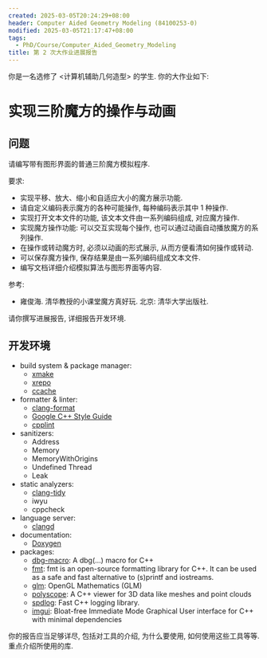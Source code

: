 ```yaml
---
created: 2025-03-05T20:24:29+08:00
header: Computer Aided Geometry Modeling (84100253-0)
modified: 2025-03-05T21:17:47+08:00
tags:
  - PhD/Course/Computer_Aided_Geometry_Modeling
title: 第 2 次大作业进展报告
---
```


你是一名选修了 <计算机辅助几何造型> 的学生. 你的大作业如下:

# 实现三阶魔方的操作与动画

## 问题

请编写带有图形界面的普通三阶魔方模拟程序.

要求:

- 实现平移、放大、缩小和自适应大小的魔方展示功能.
- 请自定义编码表示魔方的各种可能操作, 每种编码表示其中 1 种操作.
- 实现打开文本文件的功能, 该文本文件由一系列编码组成, 对应魔方操作.
- 实现魔方操作功能: 可以交互实现每个操作, 也可以通过动画自动播放魔方的系列操作.
- 在操作或转动魔方时, 必须以动画的形式展示, 从而方便看清如何操作或转动.
- 可以保存魔方操作, 保存结果是由一系列编码组成文本文件.
- 编写文档详细介绍模拟算法与图形界面等内容.

参考:

- 雍俊海. 清华教授的小课堂魔方真好玩. 北京: 清华大学出版社.

请你撰写进展报告, 详细报告开发环境.

## 开发环境

- build system & package manager:
	- [xmake](https://xmake.io/)
	- [xrepo](https://xrepo.xmake.io/)
	- [ccache]()
- formatter & linter:
	- [clang-format](https://clang.llvm.org/docs/ClangFormat.html)
	- [Google C++ Style Guide](https://google.github.io/styleguide/cppguide.html)
	- [cpplint](https://github.com/cpplint/cpplint)
- sanitizers:
	- Address
	- Memory
	- MemoryWithOrigins
	- Undefined
	  Thread
	- Leak
- static analyzers:
	- [clang-tidy](https://clang.llvm.org/extra/clang-tidy/)
	- iwyu
	- cppcheck
- language server:
	- [clangd](https://clangd.llvm.org/)
- documentation:
	- [Doxygen](https://www.doxygen.nl/)
- packages:
	- [dbg-macro](https://github.com/sharkdp/dbg-macro): A dbg(…) macro for C++
	- [fmt](https://fmt.dev/): fmt is an open-source formatting library for C++. It can be used as a safe and fast alternative to (s)printf and iostreams.
	- [glm](https://glm.g-truc.net/): OpenGL Mathematics (GLM)
	- [polyscope](https://polyscope.run/): A C++ viewer for 3D data like meshes and point clouds
	- [spdlog](https://github.com/gabime/spdlog): Fast C++ logging library.
	- [imgui](https://github.com/ocornut/imgui): Bloat-free Immediate Mode Graphical User interface for C++ with minimal dependencies

你的报告应当足够详尽, 包括对工具的介绍, 为什么要使用, 如何使用这些工具等等. 重点介绍所使用的库.
